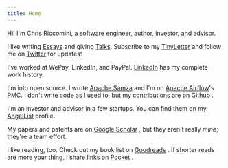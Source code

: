 ```yaml
---
title: Home
---
```


Hi! I'm Chris Riccomini, a software engineer, author, investor, and advisor.

I like writing [Essays](/essays) and giving [Talks](/talks). Subscribe to my [TinyLetter](https://tinyletter.com/criccomini) <i class="fas fa-heart"></i> and follow me on [Twitter](https://twitter.com/criccomini) <i class="fab fa-twitter"></i> for updates!

I've worked at WePay, LinkedIn, and PayPal. [LinkedIn](https://www.linkedin.com/in/riccomini/) <i class="fab fa-linkedin"></i> has my complete work history.

I'm into open source. I wrote [Apache Samza](https://samza.apache.org) and I'm on [Apache Airflow](https://airflow.apache.org)'s PMC. I don't write code as I used to, but my contributions are on [Github](https://github.com/criccomini) <i class="fab fa-github"></i>.

I'm an investor and advisor in a few startups. You can find them on my [AngelList](https://angel.co/u/criccomini) <i class="fab fa-angellist"></i> profile.

My papers and patents are on [Google Scholar](https://scholar.google.com/citations?user=eVpA7pQAAAAJ&hl=en) <i class="fas fa-graduation-cap"></i>, but they aren't really _mine_; they're a team effort.

I like reading, too. Check out my book list on [Goodreads](https://www.goodreads.com/user/show/39364006-chris-riccomini) <i class="fab fa-goodreads"></i>. If shorter reads are more your thing, I share links on [Pocket](https://getpocket.com/@criccomini) <i class="fab fa-get-pocket"></i>.
